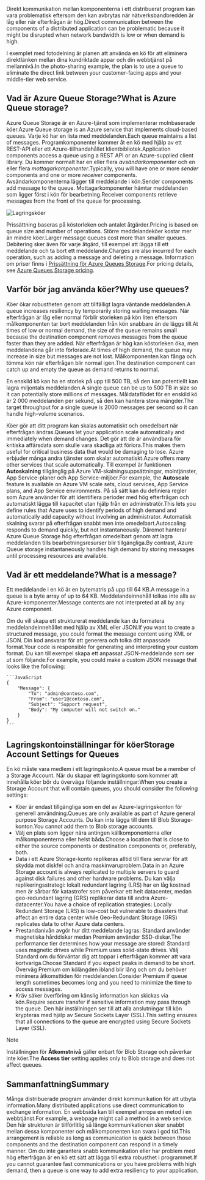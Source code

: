<span data-ttu-id="2d2bd-101">Direkt kommunikation mellan komponenterna i ett distribuerat program kan vara problematisk eftersom den kan avbrytas när nätverksbandbredden är låg eller när efterfrågan är hög.</span><span class="sxs-lookup"><span data-stu-id="2d2bd-101">Direct communication between the components of a distributed application can be problematic because it might be disrupted when network bandwidth is low or when demand is high.</span></span>

<span data-ttu-id="2d2bd-102">I exemplet med fotodelning är planen att använda en kö för att eliminera direktlänken mellan dina kundriktade appar och din webbtjänst på mellannivå.</span><span class="sxs-lookup"><span data-stu-id="2d2bd-102">In the photo-sharing example, the plan is to use a queue to eliminate the direct link between your customer-facing apps and your middle-tier web service.</span></span>

## <a name="what-is-azure-queue-storage"></a><span data-ttu-id="2d2bd-103">Vad är Azure Queue Storage?</span><span class="sxs-lookup"><span data-stu-id="2d2bd-103">What is Azure Queue storage?</span></span>

<span data-ttu-id="2d2bd-104">Azure Queue Storage är en Azure-tjänst som implementerar molnbaserade köer.</span><span class="sxs-lookup"><span data-stu-id="2d2bd-104">Azure Queue storage is an Azure service that implements cloud-based queues.</span></span> <span data-ttu-id="2d2bd-105">Varje kö har en lista med meddelanden.</span><span class="sxs-lookup"><span data-stu-id="2d2bd-105">Each queue maintains a list of messages.</span></span> <span data-ttu-id="2d2bd-106">Programkomponenter kommer åt en kö med hjälp av ett REST-API eller ett Azure-tillhandahållet klientbibliotek.</span><span class="sxs-lookup"><span data-stu-id="2d2bd-106">Application components access a queue using a REST API or an Azure-supplied client library.</span></span> <span data-ttu-id="2d2bd-107">Du kommer normalt har en eller flera _avsändarkomponenter_ och en eller flera _mottagarkomponenter_.</span><span class="sxs-lookup"><span data-stu-id="2d2bd-107">Typically, you will have one or more _sender_ components and one or more _receiver_ components.</span></span> <span data-ttu-id="2d2bd-108">Avsändarkomponenterna lägger till meddelande i kön.</span><span class="sxs-lookup"><span data-stu-id="2d2bd-108">Sender components add message to the queue.</span></span> <span data-ttu-id="2d2bd-109">Mottagarkomponenter hämtar meddelanden som ligger först i kön för bearbetning.</span><span class="sxs-lookup"><span data-stu-id="2d2bd-109">Receiver components retrieve messages from the front of the queue for processing.</span></span>

![Lagringsköer](../media-draft/2-queue-overview.png)

<span data-ttu-id="2d2bd-111">Prissättning baseras på köstorleken och antalet åtgärder.</span><span class="sxs-lookup"><span data-stu-id="2d2bd-111">Pricing is based on queue size and number of operations.</span></span> <span data-ttu-id="2d2bd-112">Större meddelandeköer kostar mer än mindre köer.</span><span class="sxs-lookup"><span data-stu-id="2d2bd-112">Larger message queues cost more than smaller queues.</span></span> <span data-ttu-id="2d2bd-113">Debitering sker även för varje åtgärd, till exempel att lägga till ett meddelande och ta bort ett meddelande.</span><span class="sxs-lookup"><span data-stu-id="2d2bd-113">Charges are also incurred for each operation, such as adding a message and deleting a message.</span></span> <span data-ttu-id="2d2bd-114">Information om priser finns i [Prissättning för Azure Queues Storage](https://azure.microsoft.com/pricing/details/storage/queues/).</span><span class="sxs-lookup"><span data-stu-id="2d2bd-114">For pricing details, see [Azure Queues Storage pricing](https://azure.microsoft.com/pricing/details/storage/queues/).</span></span>

## <a name="why-use-queues"></a><span data-ttu-id="2d2bd-115">Varför bör jag använda köer?</span><span class="sxs-lookup"><span data-stu-id="2d2bd-115">Why use queues?</span></span>

<span data-ttu-id="2d2bd-116">Köer ökar robustheten genom att tillfälligt lagra väntande meddelanden.</span><span class="sxs-lookup"><span data-stu-id="2d2bd-116">A queue increases resiliency by temporarily storing waiting messages.</span></span> <span data-ttu-id="2d2bd-117">När efterfrågan är låg eller normal förblir storleken på kön liten eftersom målkomponenten tar bort meddelanden från kön snabbare än de läggs till.</span><span class="sxs-lookup"><span data-stu-id="2d2bd-117">At times of low or normal demand, the size of the queue remains small because the destination component removes messages from the queue faster than they are added.</span></span> <span data-ttu-id="2d2bd-118">När efterfrågan är hög kan köstorleken öka, men meddelandena går inte förlorade.</span><span class="sxs-lookup"><span data-stu-id="2d2bd-118">At times of high demand, the queue may increase in size but messages are not lost.</span></span> <span data-ttu-id="2d2bd-119">Målkomponenten kan fånga och tömma kön när efterfrågan blir normal igen.</span><span class="sxs-lookup"><span data-stu-id="2d2bd-119">The destination component can catch up and empty the queue as demand returns to normal.</span></span>

<span data-ttu-id="2d2bd-120">En enskild kö kan ha en storlek på upp till 500 TB, så den kan potentiellt kan lagra miljontals meddelanden.</span><span class="sxs-lookup"><span data-stu-id="2d2bd-120">A single queue can be up to 500 TB in size so it can potentially store millions of messages.</span></span> <span data-ttu-id="2d2bd-121">Måldataflödet för en enskild kö är 2 000 meddelanden per sekund, så den kan hantera stora mängder.</span><span class="sxs-lookup"><span data-stu-id="2d2bd-121">The target throughput for a single queue is 2000 messages per second so it can handle high-volume scenarios.</span></span>

<span data-ttu-id="2d2bd-122">Köer gör att ditt program kan skalas automatiskt och omedelbart när efterfrågan ändras.</span><span class="sxs-lookup"><span data-stu-id="2d2bd-122">Queues let your application scale automatically and immediately when demand changes.</span></span> <span data-ttu-id="2d2bd-123">Det gör att de är användbara för kritiska affärsdata som skulle vara skadliga att förlora.</span><span class="sxs-lookup"><span data-stu-id="2d2bd-123">This makes them useful for critical business data that would be damaging to lose.</span></span> <span data-ttu-id="2d2bd-124">Azure erbjuder många andra tjänster som skalar automatiskt.</span><span class="sxs-lookup"><span data-stu-id="2d2bd-124">Azure offers many other services that scale automatically.</span></span> <span data-ttu-id="2d2bd-125">Till exempel är funktionen **Autoskalning** tillgänglig på Azure VM-skalningsuppsättningar, molntjänster, App Service-planer och App Service-miljöer.</span><span class="sxs-lookup"><span data-stu-id="2d2bd-125">For example, the **Autoscale** feature is available on Azure VM scale sets, cloud services, App Service plans, and App Service environments.</span></span> <span data-ttu-id="2d2bd-126">På så sätt kan du definiera regler som Azure använder för att identifiera perioder med hög efterfrågan och automatiskt lägga till kapacitet utan hjälp från en administratör.</span><span class="sxs-lookup"><span data-stu-id="2d2bd-126">This lets you define rules that Azure uses to identify periods of high demand and automatically add capacity without involving an administrator.</span></span> <span data-ttu-id="2d2bd-127">Automatisk skalning svarar på efterfrågan snabbt men inte omedelbart.</span><span class="sxs-lookup"><span data-stu-id="2d2bd-127">Autoscaling responds to demand quickly, but not instantaneously.</span></span> <span data-ttu-id="2d2bd-128">Däremot hanterar Azure Queue Storage hög efterfrågan omedelbart genom att lagra meddelanden tills bearbetningsresurser blir tillgängliga.</span><span class="sxs-lookup"><span data-stu-id="2d2bd-128">By contrast, Azure Queue storage instantaneously handles high demand by storing messages until processing resources are available.</span></span>

## <a name="what-is-a-message"></a><span data-ttu-id="2d2bd-129">Vad är ett meddelande?</span><span class="sxs-lookup"><span data-stu-id="2d2bd-129">What is a message?</span></span>

<span data-ttu-id="2d2bd-130">Ett meddelande i en kö är en bytematris på upp till 64 KB.</span><span class="sxs-lookup"><span data-stu-id="2d2bd-130">A message in a queue is a byte array of up to 64 KB.</span></span> <span data-ttu-id="2d2bd-131">Meddelandeinnehåll tolkas inte alls av Azure-komponenter.</span><span class="sxs-lookup"><span data-stu-id="2d2bd-131">Message contents are not interpreted at all by any Azure component.</span></span>

<span data-ttu-id="2d2bd-132">Om du vill skapa ett strukturerat meddelande kan du formatera meddelandeinnehållet med hjälp av XML eller JSON.</span><span class="sxs-lookup"><span data-stu-id="2d2bd-132">If you want to create a structured message, you could format the message content using XML or JSON.</span></span> <span data-ttu-id="2d2bd-133">Din kod ansvarar för att generera och tolka ditt anpassade format.</span><span class="sxs-lookup"><span data-stu-id="2d2bd-133">Your code is responsible for generating and interpreting your custom format.</span></span> <span data-ttu-id="2d2bd-134">Du kan till exempel skapa ett anpassat JSON-meddelande som ser ut som följande:</span><span class="sxs-lookup"><span data-stu-id="2d2bd-134">For example, you could make a custom JSON message that looks like the following:</span></span>

    ```JavaScript
    {
        "Message": {
            "To": "admin@contoso.com",
            "From": "user1@contoso.com",
            "Subject": "Support request",
            "Body": "My computer will not switch on."
        }
    }
    ```

## <a name="storage-account-settings-for-queues"></a><span data-ttu-id="2d2bd-135">Lagringskontoinställningar för köer</span><span class="sxs-lookup"><span data-stu-id="2d2bd-135">Storage Account Settings for Queues</span></span>

<span data-ttu-id="2d2bd-136">En kö måste vara medlem i ett lagringskonto.</span><span class="sxs-lookup"><span data-stu-id="2d2bd-136">A queue must be a member of a Storage Account.</span></span> <span data-ttu-id="2d2bd-137">När du skapar ett lagringskonto som kommer att innehålla köer bör du överväga följande inställningar:</span><span class="sxs-lookup"><span data-stu-id="2d2bd-137">When you create a Storage Account that will contain queues, you should consider the following settings:</span></span>

- <span data-ttu-id="2d2bd-138">Köer är endast tillgängliga som en del av Azure-lagringskonton för generell användning.</span><span class="sxs-lookup"><span data-stu-id="2d2bd-138">Queues are only available as part of Azure general purpose Storage Accounts.</span></span> <span data-ttu-id="2d2bd-139">Du kan inte lägga till dem till Blob Storage-konton.</span><span class="sxs-lookup"><span data-stu-id="2d2bd-139">You cannot add them to Blob storage accounts.</span></span>
- <span data-ttu-id="2d2bd-140">Välj en plats som ligger nära antingen källkomponenterna eller målkomponenterna eller helst båda.</span><span class="sxs-lookup"><span data-stu-id="2d2bd-140">Choose a location that is close to either the source components or destination components or, preferably, both.</span></span>
- <span data-ttu-id="2d2bd-141">Data i ett Azure Storage-konto replikeras alltid till flera servrar för att skydda mot diskfel och andra maskinvaruproblem.</span><span class="sxs-lookup"><span data-stu-id="2d2bd-141">Data in an Azure Storage account is always replicated to multiple servers to guard against disk failures and other hardware problems.</span></span> <span data-ttu-id="2d2bd-142">Du kan välja replikeringsstrategi: lokalt redundant lagring (LRS) har en låg kostnad men är sårbar för katastrofer som påverkar ett helt datacenter, medan geo-redundant lagring (GRS) replikerar data till andra Azure-datacenter.</span><span class="sxs-lookup"><span data-stu-id="2d2bd-142">You have a choice of replication strategies: Locally Redundant Storage (LRS) is low-cost but vulnerable to disasters that affect an entire data center while Geo-Redundant Storage (GRS) replicates data to other Azure data centers.</span></span>
- <span data-ttu-id="2d2bd-143">Prestandanivån avgör hur ditt meddelande lagras: Standard använder magnetiska hårddiskar medan Premium använder SSD-diskar.</span><span class="sxs-lookup"><span data-stu-id="2d2bd-143">The performance tier determines how your message are stored: Standard uses magnetic drives while Premium uses solid-state drives.</span></span> <span data-ttu-id="2d2bd-144">Välj Standard om du förväntar dig att toppar i efterfrågan kommer att vara kortvariga.</span><span class="sxs-lookup"><span data-stu-id="2d2bd-144">Choose Standard if you expect peaks in demand to be short.</span></span> <span data-ttu-id="2d2bd-145">Överväg Premium om kölängden ibland blir lång och om du behöver minimera åtkomsttiden för meddelanden.</span><span class="sxs-lookup"><span data-stu-id="2d2bd-145">Consider Premium if queue length sometimes becomes long and you need to minimize the time to access messages.</span></span>
- <span data-ttu-id="2d2bd-146">Kräv säker överföring om känslig information kan skickas via kön.</span><span class="sxs-lookup"><span data-stu-id="2d2bd-146">Require secure transfer if sensitive information may pass through the queue.</span></span> <span data-ttu-id="2d2bd-147">Den här inställningen ser till att alla anslutningar till kön krypteras med hjälp av Secure Sockets Layer (SSL).</span><span class="sxs-lookup"><span data-stu-id="2d2bd-147">This setting ensures that all connections to the queue are encrypted using Secure Sockets Layer (SSL).</span></span>

> [!NOTE]
> <span data-ttu-id="2d2bd-148">Inställningen för **Åtkomstnivå** gäller enbart för Blob Storage och påverkar inte köer.</span><span class="sxs-lookup"><span data-stu-id="2d2bd-148">The **Access tier** setting applies only to Blob storage and does not affect queues.</span></span>

## <a name="summary"></a><span data-ttu-id="2d2bd-149">Sammanfattning</span><span class="sxs-lookup"><span data-stu-id="2d2bd-149">Summary</span></span>

<span data-ttu-id="2d2bd-150">Många distribuerade program använder direkt kommunikation för att utbyta information.</span><span class="sxs-lookup"><span data-stu-id="2d2bd-150">Many distributed applications use direct communication to exchange information.</span></span> <span data-ttu-id="2d2bd-151">En webbsida kan till exempel anropa en metod i en webbtjänst.</span><span class="sxs-lookup"><span data-stu-id="2d2bd-151">For example, a webpage might call a method in a web service.</span></span> <span data-ttu-id="2d2bd-152">Den här strukturen är tillförlitlig så länge kommunikationen sker snabbt mellan dessa komponenter och målkomponenten kan svara i god tid.</span><span class="sxs-lookup"><span data-stu-id="2d2bd-152">This arrangement is reliable as long as communication is quick between those components and the destination component can respond in a timely manner.</span></span> <span data-ttu-id="2d2bd-153">Om du inte garantera snabb kommunikation eller har problem med hög efterfrågan är en kö ett sätt att lägga till extra robusthet i programmet.</span><span class="sxs-lookup"><span data-stu-id="2d2bd-153">If you cannot guarantee fast communications or you have problems with high demand, then a queue is one way to add extra resiliency to your application.</span></span>